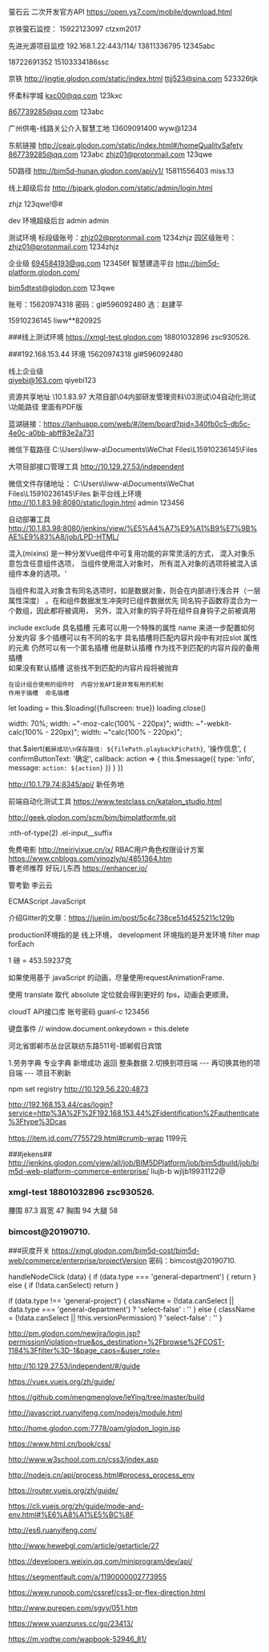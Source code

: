 ﻿
萤石云 二次开发官方API  https://open.ys7.com/mobile/download.html

京铁萤石监控： 15922123097  ctzxm2017

先进光源项目监控
192.168.1.22:443/114/
13811336795
12345abc

18722691352
15103334186ssc

京铁
http://jingtie.glodon.com/static/index.html
ttjj523@sina.com
523326tjk 


怀柔科学城
kxc00@qq.com
123kxc

867739285@qq.com
123abc

广州供电-线路关公介入智慧工地
13609091400
wyw@1234

东航链接
http://ceair.glodon.com/static/index.html#/homeQualitySafety
867739285@qq.com
123abc
zhjz01@protonmail.com
123qwe

5D路径  http://bim5d-hunan.glodon.com/api/v1/
15811556403        miss.13

线上超级后台
http://bjpark.glodon.com/static/admin/login.html

zhjz
123qwe!@#

dev 环境超级后台
admin
admin

测试环境
标段级账号：zhjz02@protonmail.com     1234zhjz
园区级账号：zhjz01@protonmail.com     1234zhjz

企业级
694584193@qq.com
123456f
智慧建造平台
http://bim5d-platform.glodon.com/

bim5dtest@glodon.com
123qwe

账号：15620974318 
密码：gl#596092480
选：赵建平

15910236145     liww**820925

###线上测试环境
https://xmgl-test.glodon.com
18801032896   zsc930526.

###192.168.153.44 环境
15620974318      gl#596092480

线上企业级  
qiyebi@163.com    qiyebi123

资源共享地址  \\10.1.83.97
大项目部\04内部研发管理资料\03测试\04自动化测试\功能路径 里面有PDF版

蓝湖链接：https://lanhuapp.com/web/#/item/board?pid=340fb0c5-db5c-4e0c-a0bb-abff83e2a731

微信下载路径    C:\Users\liww-a\Documents\WeChat Files\L15910236145\Files

大项目部接口管理工具   http://10.129.27.53/independent

微信文件存储地址： C:\Users\liww-a\Documents\WeChat Files\L15910236145\Files
新平台线上环境   http://10.1.83.98:8080/static/login.html   admin    123456

自动部署工具     http://10.1.83.98:8080/jenkins/view/%E5%A4%A7%E9%A1%B9%E7%9B%AE%E9%83%A8/job/LPD-HTML/


混入(mixins) 是一种分发Vue组件中可复用功能的非常灵活的方式，  混入对象乐意包含任意组件选项， 当组件使用混入对象时， 所有混入对象的选项将被混入该组件本身的选项。‘

当组件和混入对象含有同名选项时，如是数据对象，则会在内部进行浅合并（一层属性深度） 。在和组件数据发生冲突时已组件数据优先
同名钩子函数将混合为一个数组，因此都将被调用， 另外，混入对象的钩子将在组件自身钩子之前被调用

include  exclude 
具名插槽 
    <slot></slot> 元素可以用一个特殊的属性  name  来进一步配置如何分发内容
    多个插槽可以有不同的名字    具名插槽将匹配内容片段中有对应slot 属性的元素
    仍然可以有一个匿名插槽  他是默认插槽  作为找不到匹配的内容片段的备用插槽  
    如果没有默认插槽  这些找不到匹配的内容片段将被抛弃

    在设计组合使用的组件时  内容分发API是非常有用的机制
    作用于插槽  命名插槽


let loading = this.$loading({fullscreen: true})
loading.close()


width: 70%;
width: ~"-moz-calc(100% - 220px)";
width: ~"-webkit-calc(100% - 220px)";
width: ~"calc(100% - 220px)";


that.$alert(`截屏成功\n保存路径: ${filePath.playbackPicPath}`, '操作信息', {
  confirmButtonText: '确定',
  callback: action => {
    this.$message({
      type: 'info',
      message: `action: ${action}`
    })
  }
})


http://10.1.79.74:8345/api/  新任务地

前端自动化测试工具
https://www.testclass.cn/katalon_studio.html

http://geek.glodon.com/scm/bim/bimplatformfe.git

:nth-of-type(2) .el-input__suffix

 免费电影   http://meiriyixue.cn/jx/
 RBAC用户角色权限设计方案       https://www.cnblogs.com/vinozly/p/4851364.htm  
 曹老师推荐 好玩儿东西   https://enhancer.io/

管考勤  李云云
  
ECMAScript JavaScript

介绍Gitter的文章：https://juejin.im/post/5c4c738ce51d4525211c129b


production环境指的是 线上环境， development 环境指的是开发环境
filter  map forEach

1 磅 = 453.59237克

如果使用基于 javaScript 的动画，尽量使用requestAnimationFrame.

使用 translate 取代 absolute 定位就会得到更好的 fps，动画会更顺滑。

cloudT API接口库 账号密码
guanl-c 
123456 

键盘事件   // window.document.onkeydown = this.delete

河北省邯郸市丛台区联纺东路511号-邯郸假日宾馆

1.劳务字典  专业字典  新增成功 返回 整条数据
2.切换到项目端 --- 再切换其他的项目端 --- 项目不刷新

npm set registry http://10.129.56.220:4873

http://192.168.153.44/cas/login?service=http%3A%2F%2F192.168.153.44%2Fidentification%2Fauthenticate%3Ftype%3Dcas

https://item.jd.com/7755729.html#crumb-wrap  1199元

###jekens##
http://jenkins.glodon.com/view/all/job/BIM5DPlatform/job/bim5dbuild/job/bim5d-web-platform-commerce-enterprise/
liujb-b      wjljb19931122@
### xmgl-test  18801032896   zsc930526.

腰围 87.3
肩宽 47
胸围 94
大腿 58

### bimcost@20190710.

###灰度开关
https://xmgl.glodon.com/bim5d-cost/bim5d-web/commerce/enterprise/projectVersion
密码：bimcost@20190710.


handleNodeClick (data) {
  if (data.type === 'general-department') {
    return
  } else {
    if (!data.canSelect) return
  }

  if (data.type !== 'general-project') {
        className = (!data.canSelect || data.type === 'general-department') ? 'select-false' : ''
      } else {
        className = (!data.canSelect || !this.versionPermission) ? 'select-false' : ''
      }




http://pm.glodon.com/newjira/login.jsp?permissionViolation=true&os_destination=%2Fbrowse%2FCOST-1184%3Ffilter%3D-1&page_caps=&user_role=

http://10.129.27.53/independent/#/guide


https://vuex.vuejs.org/zh/guide/

https://github.com/mengmenglove/leYing/tree/master/build

http://javascript.ruanyifeng.com/nodejs/module.html

http://home.glodon.com:7778/oam/glodon_login.jsp

https://www.html.cn/book/css/

http://www.w3school.com.cn/css3/index.asp

http://nodejs.cn/api/process.html#process_process_env

https://router.vuejs.org/zh/guide/

https://cli.vuejs.org/zh/guide/mode-and-env.html#%E6%A8%A1%E5%BC%8F

http://es6.ruanyifeng.com/

http://www.hewebgl.com/article/getarticle/27

https://developers.weixin.qq.com/miniprogram/dev/api/

https://segmentfault.com/a/1190000002773955

https://www.runoob.com/cssref/css3-pr-flex-direction.html

http://www.purepen.com/sgyy/051.htm

https://www.yuanzunxs.cc/go/23413/

https://m.vodtw.com/wapbook-52946_81/